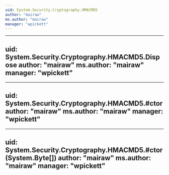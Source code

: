 ```yaml
---
uid: System.Security.Cryptography.HMACMD5
author: "mairaw"
ms.author: "mairaw"
manager: "wpickett"
---
```


---
uid: System.Security.Cryptography.HMACMD5.Dispose
author: "mairaw"
ms.author: "mairaw"
manager: "wpickett"
---

---
uid: System.Security.Cryptography.HMACMD5.#ctor
author: "mairaw"
ms.author: "mairaw"
manager: "wpickett"
---

---
uid: System.Security.Cryptography.HMACMD5.#ctor(System.Byte[])
author: "mairaw"
ms.author: "mairaw"
manager: "wpickett"
---
